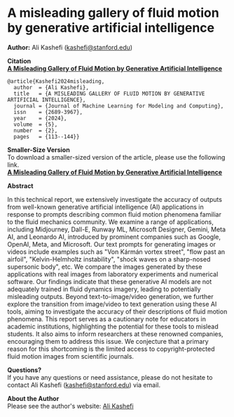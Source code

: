 # A misleading gallery of fluid motion by generative artificial intelligence

**Author:** Ali Kashefi (kashefi@stanford.edu)<br>
      
**Citation** <br>
**[A Misleading Gallery of Fluid Motion by Generative Artificial Intelligence](https://dl.begellhouse.com/journals/558048804a15188a,65c7e3224e2d00e0,33d9a46f14d96b21.html)**

    @article{Kashefi2024misleading,
      author  = {Ali Kashefi},
      title   = {A MISLEADING GALLERY OF FLUID MOTION BY GENERATIVE ARTIFICIAL INTELLIGENCE},
      journal = {Journal of Machine Learning for Modeling and Computing},
      issn    = {2689-3967},
      year    = {2024},
      volume  = {5},
      number  = {2},
      pages   = {113--144}}

**Smaller-Size Version** <br>
To download a smaller-sized version of the article, please use the following link. <br>
**[A Misleading Gallery of Fluid Motion by Generative Artificial Intelligence](https://web.stanford.edu/~kashefi/papers/15.pdf)**


**Abstract** <br>

In this technical report, we extensively investigate the accuracy of outputs from well-known generative artificial intelligence (AI) applications in response to prompts describing common fluid motion phenomena familiar to the fluid mechanics community. We examine a range of applications, including Midjourney, Dall-E, Runway ML, Microsoft Designer, Gemini, Meta AI, and Leonardo AI, introduced by prominent companies such as Google, OpenAI, Meta, and Microsoft. Our text prompts for generating images or videos include examples such as "Von Kármán vortex street", "flow past an airfoil", "Kelvin-Helmholtz instability", "shock waves on a sharp-nosed supersonic body", etc. We compare the images generated by these applications with real images from laboratory experiments and numerical software. Our findings indicate that these generative AI models are not adequately trained in fluid dynamics imagery, leading to potentially misleading outputs. Beyond text-to-image/video generation, we further explore the transition from image/video to text generation using these AI tools, aiming to investigate the accuracy of their descriptions of fluid motion phenomena. This report serves as a cautionary note for educators in academic institutions, highlighting the potential for these tools to mislead students. It also aims to inform researchers at these renowned companies, encouraging them to address this issue. We conjecture that a primary reason for this shortcoming is the limited access to copyright-protected fluid motion images from scientific journals.

**Questions?** <br>
If you have any questions or need assistance, please do not hesitate to contact Ali Kashefi (kashefi@stanford.edu) via email.

**About the Author** <br>
Please see the author's website: [Ali Kashefi](https://web.stanford.edu/~kashefi/) 
